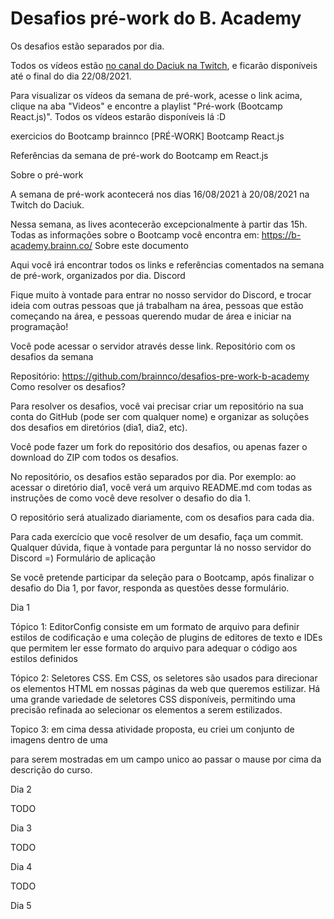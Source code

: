 # Desafios pré-work do B. Academy

Os desafios estão separados por dia.

Todos os vídeos estão [no canal do Daciuk na Twitch](https://twitch.tv/fdaciuk), e ficarão disponíveis até o final do dia 22/08/2021.

Para visualizar os vídeos da semana de pré-work, acesse o link acima, clique na aba "Videos" e encontre a playlist "Pré-work (Bootcamp React.js)". Todos os vídeos estarão disponíveis lá :D


exercicios do Bootcamp brainnco [PRÉ-WORK] Bootcamp React.js

Referências da semana de pré-work do Bootcamp em React.js

Sobre o pré-work

A semana de pré-work acontecerá nos dias 16/08/2021 à 20/08/2021 na Twitch do Daciuk.

Nessa semana, as lives acontecerão excepcionalmente à partir das 15h. Todas as informações sobre o Bootcamp você encontra em: https://b-academy.brainn.co/ Sobre este documento

Aqui você irá encontrar todos os links e referências comentados na semana de pré-work, organizados por dia. Discord

Fique muito à vontade para entrar no nosso servidor do Discord, e trocar ideia com outras pessoas que já trabalham na área, pessoas que estão começando na área, e pessoas querendo mudar de área e iniciar na programação!

Você pode acessar o servidor através desse link. Repositório com os desafios da semana

Repositório: https://github.com/brainnco/desafios-pre-work-b-academy Como resolver os desafios?

Para resolver os desafios, você vai precisar criar um repositório na sua conta do GitHub (pode ser com qualquer nome) e organizar as soluções dos desafios em diretórios (dia1, dia2, etc).

Você pode fazer um fork do repositório dos desafios, ou apenas fazer o download do ZIP com todos os desafios.

No repositório, os desafios estão separados por dia. Por exemplo: ao acessar o diretório dia1, você verá um arquivo README.md com todas as instruções de como você deve resolver o desafio do dia 1.

O repositório será atualizado diariamente, com os desafios para cada dia.

Para cada exercício que você resolver de um desafio, faça um commit. Qualquer dúvida, fique à vontade para perguntar lá no nosso servidor do Discord =) Formulário de aplicação

Se você pretende participar da seleção para o Bootcamp, após finalizar o desafio do Dia 1, por favor, responda as questões desse formulário.

Dia 1

Tópico 1: EditorConfig consiste em um formato de arquivo para definir estilos de codificação e uma coleção de plugins de editores de texto e IDEs que permitem ler esse formato do arquivo para adequar o código aos estilos definidos

Tópico 2: Seletores CSS. Em CSS, os seletores são usados ​​para direcionar os elementos HTML em nossas páginas da web que queremos estilizar. Há uma grande variedade de seletores CSS disponíveis, permitindo uma precisão refinada ao selecionar os elementos a serem estilizados.

Topico 3: em cima dessa atividade proposta, eu criei um conjunto de imagens dentro de uma <div> para serem mostradas em um campo unico ao passar o mause por cima da descrição do curso.
  
  
Dia 2

TODO

Dia 3

TODO

Dia 4

TODO

Dia 5
